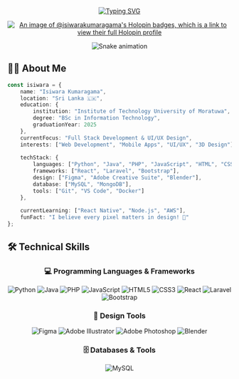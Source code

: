 <div align="center">

[![Typing SVG](https://readme-typing-svg.demolab.com?font=Fira+Code&weight=600&size=28&duration=4000&pause=1000&color=36BCF7FF&center=true&vCenter=true&width=800&lines=Welcome+to+Isiwara's+Digital+Space+%F0%9F%91%8B;Full+Stack+Developer+%F0%9F%92%BB;UI%2FUX+Designer+%F0%9F%8E%A8;Creative+Problem+Solver+%F0%9F%A7%A0;Always+Learning%2C+Always+Growing+%F0%9F%8C%B1)](https://git.io/typing-svg)

[![An image of @isiwarakumaragama's Holopin badges, which is a link to view their full Holopin profile](https://holopin.me/isiwarakumaragama)](https://holopin.io/@isiwarakumaragama)

</div>

<div align="center">
<img src="https://github.com/isiwarakumaragama/isiwarakumaragama/blob/output/github-contribution-grid-snake-dark.svg" alt="Snake animation" />
</div>

## 👨‍💻 About Me

```typescript
const isiwara = {
    name: "Isiwara Kumaragama",
    location: "Sri Lanka 🇱🇰",
    education: {
        institution: "Institute of Technology University of Moratuwa",
        degree: "BSc in Information Technology",
        graduationYear: 2025
    },
    currentFocus: "Full Stack Development & UI/UX Design",
    interests: ["Web Development", "Mobile Apps", "UI/UX", "3D Design"],
    
    techStack: {
        languages: ["Python", "Java", "PHP", "JavaScript", "HTML", "CSS"],
        frameworks: ["React", "Laravel", "Bootstrap"],
        design: ["Figma", "Adobe Creative Suite", "Blender"],
        database: ["MySQL", "MongoDB"],
        tools: ["Git", "VS Code", "Docker"]
    },
    
    currentLearning: ["React Native", "Node.js", "AWS"],
    funFact: "I believe every pixel matters in design! 🎨"
};
```

## 🛠️ Technical Skills

<div align="center">

### 💻 Programming Languages & Frameworks
![Python](https://img.shields.io/badge/Python-3776AB?style=for-the-badge&logo=python&logoColor=white)
![Java](https://img.shields.io/badge/Java-ED8B00?style=for-the-badge&logo=openjdk&logoColor=white)
![PHP](https://img.shields.io/badge/PHP-777BB4?style=for-the-badge&logo=php&logoColor=white)
![JavaScript](https://img.shields.io/badge/JavaScript-F7DF1E?style=for-the-badge&logo=javascript&logoColor=black)
![HTML5](https://img.shields.io/badge/HTML5-E34F26?style=for-the-badge&logo=html5&logoColor=white)
![CSS3](https://img.shields.io/badge/CSS3-1572B6?style=for-the-badge&logo=css3&logoColor=white)
![React](https://img.shields.io/badge/React-20232A?style=for-the-badge&logo=react&logoColor=61DAFB)
![Laravel](https://img.shields.io/badge/Laravel-FF2D20?style=for-the-badge&logo=laravel&logoColor=white)
![Bootstrap](https://img.shields.io/badge/Bootstrap-563D7C?style=for-the-badge&logo=bootstrap&logoColor=white)

### 🎨 Design Tools
![Figma](https://img.shields.io/badge/Figma-F24E1E?style=for-the-badge&logo=figma&logoColor=white)
![Adobe Illustrator](https://img.shields.io/badge/Adobe%20Illustrator-FF9A00?style=for-the-badge&logo=adobe%20illustrator&logoColor=white)
![Adobe Photoshop](https://img.shields.io/badge/Adobe%20Photoshop-31A8FF?style=for-the-badge&logo=adobe%20photoshop&logoColor=white)
![Blender](https://img.shields.io/badge/Blender-F5792A?style=for-the-badge&logo=blender&logoColor=white)

### 🗄️ Databases & Tools
![MySQL](https://img.shields.io/badge/MySQL-005C84?style=for-the-badge&logo=mysql&logoColor=white)
